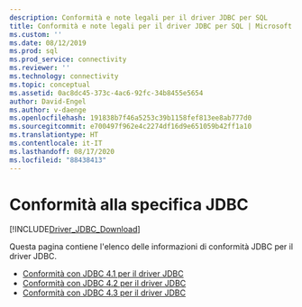 ```yaml
---
description: Conformità e note legali per il driver JDBC per SQL
title: Conformità e note legali per il driver JDBC per SQL | Microsoft Docs
ms.custom: ''
ms.date: 08/12/2019
ms.prod: sql
ms.prod_service: connectivity
ms.reviewer: ''
ms.technology: connectivity
ms.topic: conceptual
ms.assetid: 0ac8dc45-373c-4ac6-92fc-34b8455e5654
author: David-Engel
ms.author: v-daenge
ms.openlocfilehash: 191838b7f46a5253c39b1158fef813ee8ab777d0
ms.sourcegitcommit: e700497f962e4c2274df16d9e651059b42ff1a10
ms.translationtype: HT
ms.contentlocale: it-IT
ms.lasthandoff: 08/17/2020
ms.locfileid: "88438413"
---
```

# <a name="jdbc-specification-compliance"></a>Conformità alla specifica JDBC
[!INCLUDE[Driver_JDBC_Download](../../includes/driver_jdbc_download.md)]

 Questa pagina contiene l'elenco delle informazioni di conformità JDBC per il driver JDBC.

* [Conformità con JDBC 4.1 per il driver JDBC](../../connect/jdbc/jdbc-4-1-compliance-for-the-jdbc-driver.md)
* [Conformità con JDBC 4.2 per il driver JDBC](../../connect/jdbc/jdbc-4-2-compliance-for-the-jdbc-driver.md)
* [Conformità con JDBC 4.3 per il driver JDBC](../../connect/jdbc/jdbc-4-3-compliance-for-the-jdbc-driver.md)
